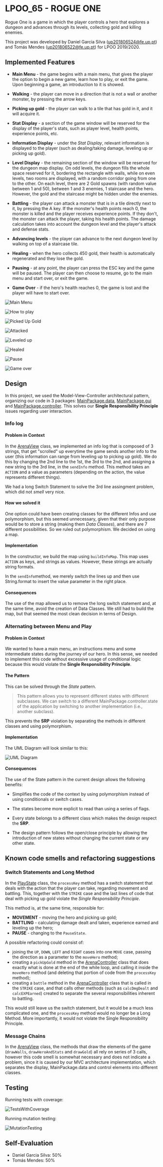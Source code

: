 # LPOO_65 - ROGUE ONE

Rogue One is a game in which the player controls a hero that explores a dungeon and advances through its levels, collecting gold and killing enemies.

This project was developed by Daniel Garcia Silva (up201806524@fe.up.pt) and Tomás Mendes (up201806522@fe.up.pt) for LPOO 2019/2020.

## Implemented Features

* **Main Menu** - the game begins with a main menu, that gives the player the option to begin a new game, learn how to play, or exit the game. Upon beginning a game, an introduction to it is showed.

* **Walking** - the player can move in a direction that is not a wall or another monster, by pressing the arrow keys.

* **Picking up gold** - the player can walk to a tile that has gold in it, and it will acquire it.

* **Stat Display** - a section of the game window will be reserved for the display of the player's stats, such as player level, health points, experience points, etc.

* **Information Display** - under the *Stat Display*, relevant information is displayed to the player (such as dealing/taking damage, leveling up or picking up gold).

* **Level Display** - the remaining section of the window will be reserved for the dungeon map display. On odd levels, the dungeon fills the whole space reserved for it, bordering the rectangle with walls, while on even levels, two rooms are displayed, with a random corridor going from one to the other. On each level, there are 2 Gold spawns (with random value between 1 and 50), between 1 and 3 enemies, 1 staircase and the hero. However, the gold and the staircase might be hidden under the enemies.

* **Battling** - the player can attack a monster that is in a tile directly next to it, by pressing the A key. If the monster's health points reach 0, the monster is killed and the player receives experience points. If they don't, the monster can attack the player, taking his health points. The damage calculation takes into account the dungeon level and the player's attack and defense stats.

* **Advancing levels** - the player can advance to the next dungeon level by walking on top of a staircase tile.

* **Healing** - when the hero collects 450 gold, their health is automatically regenerated and they lose the gold.

* **Pausing** - at any point, the player can press the ESC key and the game will be paused. The player can then choose to resume, go to the main menu and start over, or exit the game.

* **Game Over** - if the hero's health reaches 0, the game is lost and the player will have to start over.


![Main Menu](https://github.com/FEUP-LPOO/lpoo-2020-g65/blob/master/docs/main%20menu.png?raw=true)

![How to play](https://github.com/FEUP-LPOO/lpoo-2020-g65/blob/master/docs/how%20to%20play.png?raw=true)

![Picked Up Gold](https://github.com/FEUP-LPOO/lpoo-2020-g65/blob/master/docs/picked%20up%20gold.png?raw=true)

![Attacked](https://github.com/FEUP-LPOO/lpoo-2020-g65/blob/master/docs/attacked.png?raw=true)

![Leveled up](https://github.com/FEUP-LPOO/lpoo-2020-g65/blob/master/docs/leveled%20up.png?raw=true)

![Healed](https://github.com/FEUP-LPOO/lpoo-2020-g65/blob/master/docs/healed.png?raw=true)

![Pause](https://github.com/FEUP-LPOO/lpoo-2020-g65/blob/master/docs/pause.png?raw=true)

![Game over](https://github.com/FEUP-LPOO/lpoo-2020-g65/blob/master/docs/game%20over.png?raw=true)


## Design

In this project, we used the Model-View-Controller architectural pattern, organizing our code in 3 packages: [MainPackage.data](https://github.com/FEUP-LPOO/lpoo-2020-g65/tree/master/src/main/java/MainPackage.data), [MainPackage.gui](https://github.com/FEUP-LPOO/lpoo-2020-g65/tree/master/src/main/java/MainPackage.gui) and [MainPackage.controller](https://github.com/FEUP-LPOO/lpoo-2020-g65/tree/master/src/main/java/MainPackage.gui).
This solves our **Single Responsibility Principle** issues regarding user interaction. 

### Info log

#### Problem in Context

In the [ArenaView](https://github.com/FEUP-LPOO/lpoo-2020-g65/blob/master/src/main/java/gui/ArenaView.java) class, we implemented an info log that is composed of 3 strings, that get "scrolled" up everytime the game sends another info to the user (this information can range from leveling up to picking up gold). We do this by changing the 2nd line to the 1st, the 3rd to the 2nd, and assigning a new string to the 3rd line, in the `sendInfo` method. This method takes an `ACTION` and a value as parameters (depending on the action, the value represents different things). 

We had a long Switch Statement to solve the 3rd line assingment problem, which did not *smell* very nice.

#### How we solved it

One option could have been creating classes for the different Infos and use polymorphism, but this seemed unnecessary, given that their only purpose would be to store a string (making them *Data Classes*), and there are 7 different possibilities. So we ruled out polymorphism. We decided on using a map.

#### Implementation

In the constructor, we build the map using `buildInfoMap`. This map uses `ACTION` as keys, and strings as values. However, these strings are actually string formats.

In the `sendInfo`method, we merely switch the lines up and then use String.format to insert the value parameter in the right place.

#### Consequences

The use of the map allowed us to remove the long switch statement and, at the same time, avoid the creation of Data Classes. We still had to build the map, but that seemed the most clean decision in terms of Design.



### Alternating between Menu and Play

#### Problem in Context

We wanted to have a main menu, an instructions menu and some intermediate states during the journey of our hero. In this sense, we needed to implement this code without excessive usage of conditional logic because this would violate the **Single Responsibility Principle**.  

#### The Pattern

This can be solved through the *State* pattern.
> This pattern allows you to represent different states with different subclasses. We can switch to a different MainPackage.controller.state of the application by switching to another implementation (i.e., another subclass).

This prevents the **SRP** violation by separating the methods in different classes and using polymorphism.

#### Implementation

The UML Diagram will look similar to this:

![UML Diagram](https://github.com/FEUP-LPOO/lpoo-2020-g65/blob/master/docs/state_pattern_uml.PNG)

#### Consequences

The use of the State pattern in the current design allows the following benefits:

* Simplifies the code of the context by using polymorphism instead of using conditionals or switch cases.

* The states become more explicit to read than using a series of flags.

* Every state belongs to a different class which makes the design respect the **SRP**.

* The design pattern follows the open/close principle by allowing the introduction of new states without changing the current state or any other state.

## Known code smells and refactoring suggestions

### Switch Statements and Long Method

In the [PlayState](https://github.com/FEUP-LPOO/lpoo-2020-g65/blob/master/src/main/java/MainPackage.controller/state/PlayState.java) class, the `processKey` method has a switch statement that deals with the action that the player can take, regarding movement and battling. This, together with the `STRIKE` case and the last lines of code that deal with picking up gold violate the *Single Responsibility Principle*.

This method is, at the same time, responsible for:

* **MOVEMENT** - moving the hero and picking up gold;
* **BATTLING** - calculating damage dealt and taken, experience earned and leveling up the hero;
* **PAUSE** - changing to the `PauseState`.

A possible refactoring could consist of:
* joining the `UP`, `DOWN`, `LEFT` and `RIGHT` cases into one `MOVE` case, passing the direction as a parameter to the `moveHero` method;
* creating a `pickUpGold` method in the [ArenaController](https://github.com/FEUP-LPOO/lpoo-2020-g65/blob/master/src/main/java/MainPackage.controller/ArenaController.java) class that does exactly what is done at the end of the while loop, and calling it inside the `moveHero` method (and deleting that portion of code from the `processKey` method);
* creating a `battle` method in the [ArenaController](https://github.com/FEUP-LPOO/lpoo-2020-g65/blob/master/src/main/java/MainPackage.controller/ArenaController.java) class that is called in the `STRIKE` case, and that calls other methods (such as `calcDmgDealt` and `calcEXPEarned`) created to separate the several responsibilities inherent to battling.

This would still leave us the switch statement, but it would be a much less complicated one, and the `processKey` method would no longer be a Long Method. More importantly, it would not violate the Single Responsibility Principle.


### Message Chains

In the [ArenaView](https://github.com/FEUP-LPOO/lpoo-2020-g65/blob/master/src/main/java/MainPackage.gui/ArenaView.java) class, the methods that draw the elements of the game (`drawWalls`, `drawHeroAndStats` and `drawGold`) all rely on series of 3 calls, however this code smell is somewhat necessary and does not indicate a problem, since it is caused by our MVC architecture implementation, which separates the display, MainPackage.data and control elements into different classes.

## Testing

Running tests with coverage:

![TestsWithCoverage](https://github.com/FEUP-LPOO/lpoo-2020-g65/blob/master/docs/TestsWithCoverage.PNG)

Running mutation testing:

![MutationTesting](https://github.com/FEUP-LPOO/lpoo-2020-g65/blob/master/docs/MutationTesting.PNG)

## Self-Evaluation

* Daniel Garcia Silva: 50%
* Tomás Mendes: 50%
